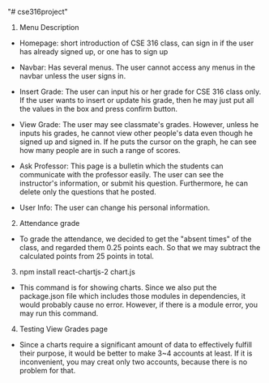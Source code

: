 "# cse316project" 

1. Menu Description
- Homepage: short introduction of CSE 316 class, can sign in if the user has already signed up, or one has to sign up

- Navbar: Has several menus. The user cannot access any menus in the navbar unless the user signs in.

- Insert Grade: The user can input his or her grade for CSE 316 class only. If the user wants to insert or update his grade, then he may just put all the values in the box and press confirm button.

- View Grade: The user may see classmate's grades. However, unless he inputs his grades, he cannot view other people's data even though he signed up and signed in. If he puts the cursor on the graph, he can see how many people are in such a range of scores.

- Ask Professor: This page is a bulletin which the students can communicate with the professor easily. The user can see the instructor's information, or submit his question. Furthermore, he can delete only the questions that he posted.

- User Info: The user can change his personal information.

2. Attendance grade
- To grade the attendance, we decided to get the "absent times" of the class, and regarded them 0.25 points each. So that we may subtract the calculated points from 25 points in total.

3. npm install react-chartjs-2 chart.js
- This command is for showing charts. Since we also put the package.json file which includes those modules in dependencies, it would probably cause no error. However, if there is a module error, you may run this command.

4. Testing View Grades page
- Since a charts require a significant amount of data to effectively fulfill their purpose, it would be better to make 3~4 accounts at least. If it is inconvenient, you may creat only two accounts, because there is no problem for that.
